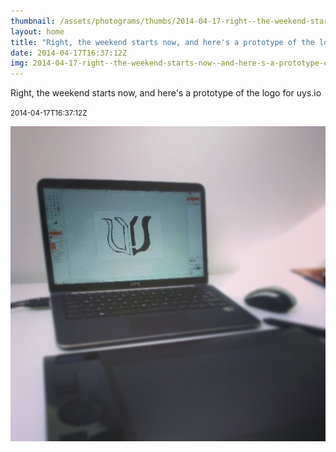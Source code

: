 ```yaml
---
thumbnail: /assets/photograms/thumbs/2014-04-17-right--the-weekend-starts-now--and-here-s-a-prototype-of-the-logo-for-uys-io.png
layout: home
title: "Right, the weekend starts now, and here's a prototype of the logo for uys.io"
date: 2014-04-17T16:37:12Z
img: 2014-04-17-right--the-weekend-starts-now--and-here-s-a-prototype-of-the-logo-for-uys-io.jpg
---
```


Right, the weekend starts now, and here's a prototype of the logo for uys.io

<small>2014-04-17T16:37:12Z</small>

![Right, the weekend starts now, and here's a prototype of the logo for uys.io](/assets/photograms/original/2014-04-17-right--the-weekend-starts-now--and-here-s-a-prototype-of-the-logo-for-uys-io.jpg)
